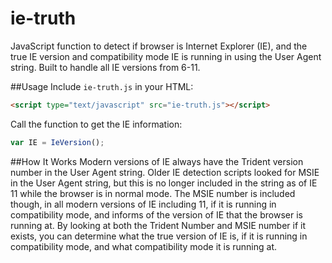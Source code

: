 # ie-truth
JavaScript function to detect if browser is Internet Explorer (IE), and the true IE version and compatibility mode IE is running in using the User Agent string. Built to handle all IE versions from 6-11.

##Usage
Include ``ie-truth.js`` in your HTML:

```html
<script type="text/javascript" src="ie-truth.js"></script>
```

Call the function to get the IE information:
```javascript
var IE = IeVersion();
```

##How It Works
Modern versions of IE always have the Trident version number in the User Agent string. Older IE detection scripts looked for MSIE in the User Agent string, but this is no longer included in the string as of IE 11 while the browser is in normal mode. The MSIE number is included though, in all modern versions of IE including 11, if it is running in compatibility mode, and informs of the version of IE that the browser is running at. By looking at both the Trident Number and MSIE number if it exists, you can determine what the true version of IE is, if it is running in compatibility mode, and what compatibility mode it is running at.

